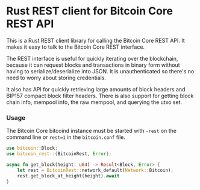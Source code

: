 # Rust REST client for Bitcoin Core REST API

This is a Rust REST client library for calling the Bitcoin Core REST API. It
makes it easy to talk to the Bitcoin Core REST interface.

The REST interface is useful for quickly iterating over the blockchain, because
it can request blocks and transactions in binary form without having to
serialize/deserialize into JSON. It is unauthenticated so there's no need to
worry about storing credentials.

It also has API for quickly retrieving large amounts of block headers and BIP157
compact block filter headers. There is also support for getting block chain
info, mempool info, the raw mempool, and querying the utxo set.

### Usage

The Bitcoin Core bitcoind instance must be started with `-rest` on the command
line or `rest=1` in the `bitcoin.conf` file.

```rust
use bitcoin::Block;
use bitcoin_rest::{BitcoinRest, Error};

async fn get_block(height: u64) -> Result<Block, Error> {
    let rest = BitcoinRest::network_default(Network::Bitcoin);
    rest.get_block_at_height(height).await
}

```